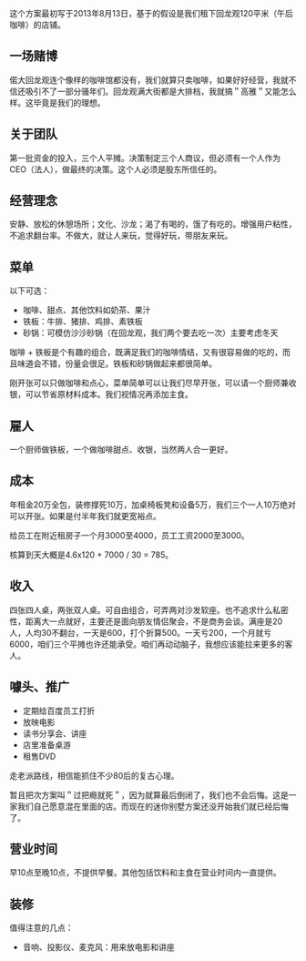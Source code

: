 这个方案最初写于2013年8月13日，基于的假设是我们租下回龙观120平米（午后咖啡）的店铺。

## 一场赌博

偌大回龙观连个像样的咖啡馆都没有，我们就算只卖咖啡，如果好好经营，我就不信还吸引不了一部分骚年们。回龙观满大街都是大排档，我就搞＂高雅＂又能怎么样。这毕竟是我们的理想。

## 关于团队

第一批资金的投入，三个人平摊。决策制定三个人商议，但必须有一个人作为CEO（法人），做最终的决策。这个人必须是股东所信任的。

## 经营理念

安静、放松的休憩场所；文化、沙龙；渴了有喝的，饿了有吃的。增强用户粘性，不追求翻台率。不做大，就让人来玩，觉得好玩，带朋友来玩。

## 菜单

以下可选：

* 咖啡、甜点、其他饮料如奶茶、果汁
* 铁板：牛排、猪排、鸡排、素铁板
* 砂锅：可模仿沙沙砂锅（在回龙观，我们两个要去吃一次）主要考虑冬天

咖啡 + 铁板是个有趣的组合，既满足我们的咖啡情结，又有很容易做的吃的，而且味道会不错，份量会很足。铁板和砂锅做起来都很简单。

刚开张可以只做咖啡和点心，菜单简单可以让我们尽早开张，可以请一个厨师兼收银，可以节省原材料成本。我们视情况再添加主食。

## 雇人

一个厨师做铁板，一个做咖啡甜点、收银，当然两人合一更好。

## 成本

年租金20万全包，装修撑死10万，加桌椅板凳和设备5万，我们三个一人10万绝对可以开张。如果是付半年我们就更宽裕点。

给员工在附近租房子一个月3000至4000，员工工资2000至3000。

核算到天大概是4.6x120 + 7000 / 30 = 785。

## 收入

四张四人桌，两张双人桌。可自由组合，可弄两对沙发软座。也不追求什么私密性，距离大一点就好，主要还是面向朋友情侣聚会，不是商务会谈。满座是20人，人均30不翻台，一天是600，打个折算500。一天亏200，一个月就亏6000，咱们三个平摊也许还能承受。咱们再动动脑子，我想应该能拉来更多的客人。

## 噱头、推广

* 定期给百度员工打折
* 放映电影
* 读书分享会、讲座
* 店里准备桌游
* 租售DVD

走老派路线，相信能抓住不少80后的复古心理。

暂且把次方案叫＂过把瘾就死＂，因为就算最后倒闭了，我们也不会后悔。这是一家我们自己愿意混在里面的店。而现在的迷你别墅方案还没开始我们就已经后悔了。

## 营业时间

早10点至晚10点，不提供早餐。其他包括饮料和主食在营业时间内一直提供。

## 装修

值得注意的几点：

* 音响、投影仪、麦克风：用来放电影和讲座